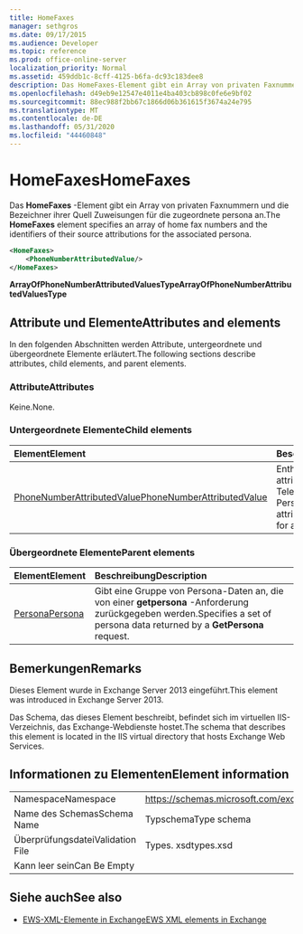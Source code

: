 ```yaml
---
title: HomeFaxes
manager: sethgros
ms.date: 09/17/2015
ms.audience: Developer
ms.topic: reference
ms.prod: office-online-server
localization_priority: Normal
ms.assetid: 459ddb1c-8cff-4125-b6fa-dc93c183dee8
description: Das HomeFaxes-Element gibt ein Array von privaten Faxnummern und die Bezeichner ihrer Quell Zuweisungen für die zugeordnete persona an.
ms.openlocfilehash: d49eb9e12547e4011e4ba403cb898c0fe6e9bf02
ms.sourcegitcommit: 88ec988f2bb67c1866d06b361615f3674a24e795
ms.translationtype: MT
ms.contentlocale: de-DE
ms.lasthandoff: 05/31/2020
ms.locfileid: "44460848"
---
```

# <a name="homefaxes"></a><span data-ttu-id="83877-103">HomeFaxes</span><span class="sxs-lookup"><span data-stu-id="83877-103">HomeFaxes</span></span>

<span data-ttu-id="83877-104">Das **HomeFaxes** -Element gibt ein Array von privaten Faxnummern und die Bezeichner ihrer Quell Zuweisungen für die zugeordnete persona an.</span><span class="sxs-lookup"><span data-stu-id="83877-104">The **HomeFaxes** element specifies an array of home fax numbers and the identifiers of their source attributions for the associated persona.</span></span> 
  
```XML
<HomeFaxes>
    <PhoneNumberAttributedValue/>
</HomeFaxes>
```

 <span data-ttu-id="83877-105">**ArrayOfPhoneNumberAttributedValuesType**</span><span class="sxs-lookup"><span data-stu-id="83877-105">**ArrayOfPhoneNumberAttributedValuesType**</span></span>
## <a name="attributes-and-elements"></a><span data-ttu-id="83877-106">Attribute und Elemente</span><span class="sxs-lookup"><span data-stu-id="83877-106">Attributes and elements</span></span>

<span data-ttu-id="83877-107">In den folgenden Abschnitten werden Attribute, untergeordnete und übergeordnete Elemente erläutert.</span><span class="sxs-lookup"><span data-stu-id="83877-107">The following sections describe attributes, child elements, and parent elements.</span></span>
  
### <a name="attributes"></a><span data-ttu-id="83877-108">Attribute</span><span class="sxs-lookup"><span data-stu-id="83877-108">Attributes</span></span>

<span data-ttu-id="83877-109">Keine.</span><span class="sxs-lookup"><span data-stu-id="83877-109">None.</span></span>
  
### <a name="child-elements"></a><span data-ttu-id="83877-110">Untergeordnete Elemente</span><span class="sxs-lookup"><span data-stu-id="83877-110">Child elements</span></span>

|<span data-ttu-id="83877-111">**Element**</span><span class="sxs-lookup"><span data-stu-id="83877-111">**Element**</span></span>|<span data-ttu-id="83877-112">**Beschreibung**</span><span class="sxs-lookup"><span data-stu-id="83877-112">**Description**</span></span>|
|:-----|:-----|
|[<span data-ttu-id="83877-113">PhoneNumberAttributedValue</span><span class="sxs-lookup"><span data-stu-id="83877-113">PhoneNumberAttributedValue</span></span>](phonenumberattributedvalue.md) <br/> |<span data-ttu-id="83877-114">Enthält eine einzelne attributierte Telefonnummer für eine Person.</span><span class="sxs-lookup"><span data-stu-id="83877-114">Contains a single attributed phone number for a persona.</span></span>  <br/> |
   
### <a name="parent-elements"></a><span data-ttu-id="83877-115">Übergeordnete Elemente</span><span class="sxs-lookup"><span data-stu-id="83877-115">Parent elements</span></span>

|<span data-ttu-id="83877-116">**Element**</span><span class="sxs-lookup"><span data-stu-id="83877-116">**Element**</span></span>|<span data-ttu-id="83877-117">**Beschreibung**</span><span class="sxs-lookup"><span data-stu-id="83877-117">**Description**</span></span>|
|:-----|:-----|
|[<span data-ttu-id="83877-118">Persona</span><span class="sxs-lookup"><span data-stu-id="83877-118">Persona</span></span>](persona.md) <br/> |<span data-ttu-id="83877-119">Gibt eine Gruppe von Persona-Daten an, die von einer **getpersona** -Anforderung zurückgegeben werden.</span><span class="sxs-lookup"><span data-stu-id="83877-119">Specifies a set of persona data returned by a **GetPersona** request.</span></span>  <br/> |
   
## <a name="remarks"></a><span data-ttu-id="83877-120">Bemerkungen</span><span class="sxs-lookup"><span data-stu-id="83877-120">Remarks</span></span>

<span data-ttu-id="83877-121">Dieses Element wurde in Exchange Server 2013 eingeführt.</span><span class="sxs-lookup"><span data-stu-id="83877-121">This element was introduced in Exchange Server 2013.</span></span>
  
<span data-ttu-id="83877-122">Das Schema, das dieses Element beschreibt, befindet sich im virtuellen IIS-Verzeichnis, das Exchange-Webdienste hostet.</span><span class="sxs-lookup"><span data-stu-id="83877-122">The schema that describes this element is located in the IIS virtual directory that hosts Exchange Web Services.</span></span>
  
## <a name="element-information"></a><span data-ttu-id="83877-123">Informationen zu Elementen</span><span class="sxs-lookup"><span data-stu-id="83877-123">Element information</span></span>

|||
|:-----|:-----|
|<span data-ttu-id="83877-124">Namespace</span><span class="sxs-lookup"><span data-stu-id="83877-124">Namespace</span></span>  <br/> |https://schemas.microsoft.com/exchange/services/2006/types  <br/> |
|<span data-ttu-id="83877-125">Name des Schemas</span><span class="sxs-lookup"><span data-stu-id="83877-125">Schema Name</span></span>  <br/> |<span data-ttu-id="83877-126">Typschema</span><span class="sxs-lookup"><span data-stu-id="83877-126">Type schema</span></span>  <br/> |
|<span data-ttu-id="83877-127">Überprüfungsdatei</span><span class="sxs-lookup"><span data-stu-id="83877-127">Validation File</span></span>  <br/> |<span data-ttu-id="83877-128">Types. xsd</span><span class="sxs-lookup"><span data-stu-id="83877-128">types.xsd</span></span>  <br/> |
|<span data-ttu-id="83877-129">Kann leer sein</span><span class="sxs-lookup"><span data-stu-id="83877-129">Can Be Empty</span></span>  <br/> ||
   
## <a name="see-also"></a><span data-ttu-id="83877-130">Siehe auch</span><span class="sxs-lookup"><span data-stu-id="83877-130">See also</span></span>



- [<span data-ttu-id="83877-131">EWS-XML-Elemente in Exchange</span><span class="sxs-lookup"><span data-stu-id="83877-131">EWS XML elements in Exchange</span></span>](ews-xml-elements-in-exchange.md)

